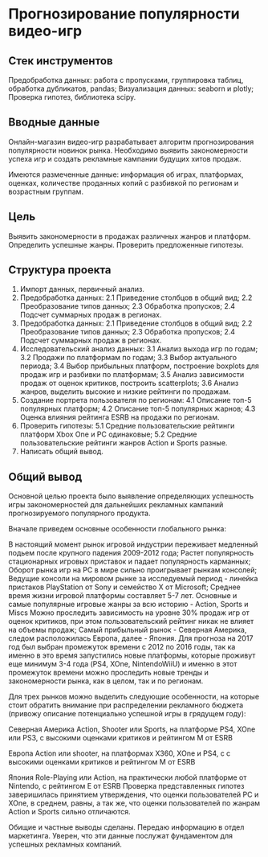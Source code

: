 # **Прогнозирование популярности видео-игр**
## Стек инструментов
Предобработка данных: работа с пропусками, группировка таблиц, обработка дубликатов, pandas;
Визуализация данных: seaborn и plotly;
Проверка гипотез, библиотека scipy.

## Вводные данные
Онлайн-магазин видео-игр разрабатывает алгоритм прогнозирования популярности новинок рынка. 
Необходимо выявить закономерности успеха игр и создать рекламные кампании будущих хитов продаж.

Имеются размеченные данные: информация об играх, платформах, оценках, количестве проданных копий с разбивкой по регионам и возрастным группам.

## Цель
Выявить закономерности в продажах различных жанров и платформ. Определить успешные жанры. Проверить предложенные гипотезы.


## Структура проекта
1. Импорт данных, первичный анализ.
2. Предобработка данных:
    2.1 Приведение столбцов в общий вид;
    2.2 Преобразование типов данных;
    2.3 Обработка пропусков;
    2.4 Подсчет суммарных продаж в регионах.
4. Предобработка данных:  2.1 Приведение столбцов в общий вид;
  2.2 Преобразование типов данных;
  2.3 Обработка пропусков;
  2.4 Подсчет суммарных продаж в регионах.
5. Исследовательский анализ данных:
  3.1 Анализ выхода игр по годам;
  3.2 Продажи по платформам по годам;
  3.3 Выбор актуального периода;
  3.4 Выбор прибыльных платформ, построение boxplots для продаж игр и разбивки по платформам;
  3.5 Анализ зависимости продаж от оценок критиков, построить scatterplots;
  3.6 Анализ жанров, выделить высокие и низкие рейтинги по продажам.
6. Создание портрета пользователя по регионам:
  4.1 Описание топ-5 популярных платформ;
  4.2 Описание топ-5 популярных жарнов;
  4.3 Оценка влияния рейтинга ESRB на продажи по регионам.
7. Проверить гипотезы:
  5.1 Средние пользовательские рейтинги платформ Xbox One и PC одинаковые;
  5.2 Средние пользовательские рейтинги жанров Action и Sports разные.
8. Написать общий вывод.
## Общий вывод

Основной целью проекта было выявление определяющих успешность игры закономерностей для дальнейших рекламных кампаний прогнозируемого популярного продукта.

Вначале приведем основные особенности глобального рынка:

В настоящий момент рынок игровой индустрии переживает медленный подьем после крупного падения 2009-2012 года;
Растет популярность стационарных игровых приставок и падает популярность карманных;
Оборот рынка игр на PC в мире сильно проигрывает рынкам консолей;
Ведущие консоли на мировом рынке за исследуемый период - линейка пристаков PlayStation от Sony и семейство X от Microsoft;
Среднее время жизни игровой платформы составляет 5-7 лет.
Основные и самые популярные игровые жанры за всю историю - Action, Sports и Miscs
Можно проследить зависимость на уровне 30% продаж игр от оценок критиков, при этом пользовательский рейтинг никак не влияет на объемы продаж;
Самый прибыльный рынок - Северная Америка, следом расположилась Европа, далее - Япония.
Для прогноза на 2017 год был выбран промежуток времени с 2012 по 2016 годы, так ка именно в это время запустились новые платформы, которые проживут еще минимум 3-4 года (PS4, XOne, NintendoWiiU) и именно в этот промежуток времени можно проследить новые тренды и закономерности рынка, как в целом, так и по регионам.

Для трех рынков можно выделить следующие особенности, на которые стоит обратить внимание при распределении рекламного бюджета (привожу описание потенциально успешной игры в грядущем году):

Северная Америка
Action, Shooter или Sports, на платформе PS4, XOne или PS3, c высокими оценками критиков и рейтингом М от ESRB

Европа
Action или shooter, на платформах X360, XOne и PS4, c c высокими оценками критиков и рейтингом М от ESRB

Япония
Role-Playing или Action, на практически любой платформе от Nintendo, c рейтингом E от ESRB
Проверка представленных гипотез заверишилась принятием утверждения, что оценки пользователей PC и XOne, в среднем, равны, а так же, что оценки пользователей по жанрам Action и Sports сильно отличаются.

Обищие и частные выводы сделаны. Передаю информацию в отдел маркетинга. Уверен, что эти данные послужат фундаментом для успешных рекламных компаний.
